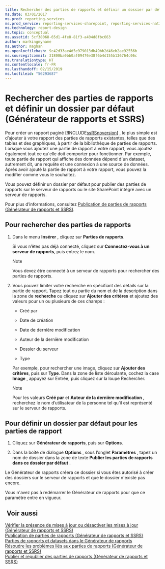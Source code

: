 ```yaml
---
title: Rechercher des parties de rapports et définir un dossier par défaut (Générateur de rapports et SSRS) | Microsoft Docs
ms.date: 03/01/2017
ms.prod: reporting-services
ms.prod_service: reporting-services-sharepoint, reporting-services-native
ms.technology: report-design
ms.topic: conceptual
ms.assetid: 5cf38068-65d1-4fe8-81f3-a404d8fbc663
author: markingmyname
ms.author: maghan
ms.openlocfilehash: 9c42d33ae4d5e979013db49bb2d46eb2ae92556b
ms.sourcegitcommit: 31800ba0bb0af09476e38f6b4d155b136764c06c
ms.translationtype: HT
ms.contentlocale: fr-FR
ms.lasthandoff: 02/15/2019
ms.locfileid: "56293687"
---
```

# <a name="browse-for-report-parts-and-set-a-default-folder-report-builder-and-ssrs"></a>Rechercher des parties de rapports et définir un dossier par défaut (Générateur de rapports et SSRS)
Pour créer un rapport paginé [!INCLUDE[ssRSnoversion](../../includes/ssrsnoversion-md.md)] , le plus simple est d’ajouter à votre rapport des parties de rapports existantes, telles que des tables et des graphiques, à partir de la bibliothèque de parties de rapports. Lorsque vous ajoutez une partie de rapport à votre rapport, vous ajoutez également tout ce qu'elle doit comporter pour fonctionner. Par exemple, toute partie de rapport qui affiche des données dépend d'un dataset, autrement dit, une requête et une connexion à une source de données. Après avoir ajouté la partie de rapport à votre rapport, vous pouvez la modifier comme vous le souhaitez.  
  
 Vous pouvez définir un dossier par défaut pour publier des parties de rapports sur le serveur de rapports ou le site SharePoint intégré avec un serveur de rapports.  
  
 Pour plus d’informations, consultez [Publication de parties de rapports &#40;Générateur de rapports et SSRS&#41;](../../reporting-services/report-design/report-parts-report-builder-and-ssrs.md).  
  
## <a name="to-browse-for-report-parts"></a>Pour rechercher des parties de rapports  
  
1.  Dans le menu **Insérer** , cliquez sur **Parties de rapports**.  
  
     Si vous n’êtes pas déjà connecté, cliquez sur **Connectez-vous à un serveur de rapports**, puis entrez le nom.  
  
    > [!NOTE]  
    >  Vous devez être connecté à un serveur de rapports pour rechercher des parties de rapports.  
  
2.  Vous pouvez limiter votre recherche en spécifiant des détails sur la partie de rapport. Tapez tout ou partie du nom et de la description dans la zone de **recherche** ou cliquez sur **Ajouter des critères** et ajoutez des valeurs pour un ou plusieurs de ces champs :  
  
    -   Créé par  
  
    -   Date de création  
  
    -   Date de dernière modification  
  
    -   Auteur de la dernière modification  
  
    -   Dossier du serveur  
  
    -   Type  
  
     Par exemple, pour rechercher une image, cliquez sur **Ajouter des critères**, puis sur **Type**. Dans la zone de liste déroulante, cochez la case **Image** , appuyez sur Entrée, puis cliquez sur la loupe Rechercher.  
  
    > [!NOTE]  
    >  Pour les valeurs **Créé par** et **Auteur de la dernière modification** , recherchez le nom d’utilisateur de la personne tel qu’il est représenté sur le serveur de rapports.  
  
## <a name="to-set-a-default-folder-for-report-parts"></a>Pour définir un dossier par défaut pour les parties de rapport  
  
1.  Cliquez sur **Générateur de rapports**, puis sur **Options**.  
  
2.  Dans la boîte de dialogue **Options** , sous l’onglet **Paramètres** , tapez un nom de dossier dans la zone de texte **Publier les parties de rapports dans ce dossier par défaut** .  
  
 Le Générateur de rapports créera ce dossier si vous êtes autorisé à créer des dossiers sur le serveur de rapports et que le dossier n'existe pas encore.  
  
 Vous n'avez pas à redémarrer le Générateur de rapports pour que ce paramètre entre en vigueur.  
  
## <a name="see-also"></a> Voir aussi  
 [Vérifier la présence de mises à jour ou désactiver les mises à jour (Générateur de rapports et SSRS)](https://msdn.microsoft.com/9c69792d-d7c4-453b-ae2f-6d2d071d8606)   
 [Publication de parties de rapports &#40;Générateur de rapports et SSRS&#41;](../../reporting-services/report-design/report-parts-report-builder-and-ssrs.md)   
 [Parties de rapports et datasets dans le Générateur de rapports](../../reporting-services/report-data/report-parts-and-datasets-in-report-builder.md)   
 [Résoudre les problèmes liés aux parties de rapports (Générateur de rapports et SSRS)](https://msdn.microsoft.com/d9fe1932-46e7-421b-a8a9-4c54d9576e94)   
 [Publier et republier des parties de rapports &#40;Générateur de rapports et SSRS&#41;](../../reporting-services/report-design/publish-and-republish-report-parts-report-builder-and-ssrs.md)  
  
  
